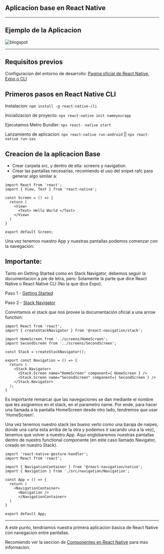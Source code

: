 ## Aplicacion base en React Native
-------------------------------------------------

## Ejemplo de la Aplicacion
![blogspot](https://user-images.githubusercontent.com/66213550/136045073-b116be31-5279-4b59-93fa-de9d59463f07.png)

-------------------------------------------------

## Requisitos previos
Configuracion del entorno de desarrollo:
[ Pagina oficial de React Native, Expo o CLI ](https://reactnative.dev/docs/environment-setup)

## Primeros pasos en React Native CLI 

Instalacion:
`npm install -g react-native-cli`

Inicializacion de proyecto:
`npx react-native init nameyourapp`

Ejecutamos Metro Bundler:
`npx react- native start`

Lanzamiento de aplicacion:
`npx react-native run-android` || `npx react-native run-ios`

## Creacion de la aplicacion Base

- Crear carpeta src, y dentro de ella: screens y navigation.
- Crear las pantallas necesarias, recomiendo el uso del snipet rafc para generar algo similar a:

```
import React from 'react';
import { View, Text } from 'react-native';

const Screen = () => {
  return (
    <View>
      <Text> Hello World </Text>
    </View>
  )
}

export default Screen;
```

Una vez tenemos nuestro App y nuestras pantallas podemos comenzar con la navegación:

## Importante:

Tanto en Getting Started como en Stack Navigator, debemos seguir la documentacion a pie de letra, pero:
Solamente la parte que dice React Native o React Native CLI (No la que dice Expo).

Paso 1 - [Getting Started](https://reactnavigation.org/docs/getting-started/)


Paso 2 - [Stack Navigator](https://reactnavigation.org/docs/stack-navigator/)


Convirtamos el stack que nos provee la documentación oficial a una arrow function:

```
import React from 'react';
import { createStackNavigator } from '@react-navigation/stack';

import HomeScreen from '../screens/HomeScreen';
import SecondScreen from '../screens/SecondScreen';

const Stack = createStackNavigator();

export const Navigation = () => {
  return (
    <Stack.Navigator>
      <Stack.Screen name="HomeScreen" component={ HomeScreen } />
      <Stack.Screen name="SecondScreen" component={ SecondScreen } />
    </Stack.Navigator>
  );
}
```

Es importante remarcar que las navegaciones se dan mediante el nombre que les asignemos en el stack, en el parametro name. Por ende, para hacer una llamada a la pantalla HomeScreen desde otro lado, tendremos que usar 'HomeScreen'.


Una vez tenemos nuestro stack (es bueno verlo como una baraja de naipes, donde una carta esta arriba de la otra y podemos ir sacando una a la vez), tenemos que volver a nuestro App. Aqui englobaremos nuestras pantallas dentro de nuestro functional componente (en este caso llamado Navigator, creado en nuestro Stack).

```
import 'react-native-gesture-handler';
import React from 'react';

import { NavigationContainer } from '@react-navigation/native';
import { Navigation } from './src/navigation/Navigation';

const App = () => {
  return (
    <NavigationContainer>
      <Navigation />
      </NavigationContainer>
  )
}

export default App;
```
------------------------------------------------
A este punto, tendriamos nuestra primera aplicacion basica de React Native con navegacion entre pantallas. 

Recomiendo ver la seccion de [Componentes en React Native](https://reactnative.dev/docs/components-and-apis) para mas informacion.

